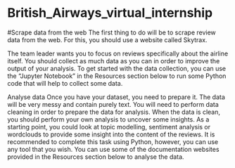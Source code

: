 # British_Airways_virtual_internship
#Scrape data from the web
The first thing to do will be to scrape review data from the web. For this, you should use a website called Skytrax.

The team leader wants you to focus on reviews specifically about the airline itself.
You should collect as much data as you can in order to improve the output of your analysis.
To get started with the data collection, you can use the “Jupyter Notebook” in the Resources section below to run some Python code that will help to collect some data. 

Analyse data
Once you have your dataset, you need to prepare it. The data will be very messy and contain purely text. 
You will need to perform data cleaning in order to prepare the data for analysis. When the data is clean, you should perform your own analysis to uncover some insights.
As a starting point, you could look at topic modelling, sentiment analysis or wordclouds to provide some insight into the content of the reviews. 
It is recommended to complete this task using Python, however, you can use any tool that you wish.
You can use some of the documentation websites provided in the Resources section below to analyse the data.
